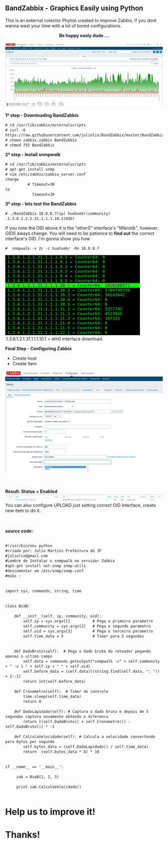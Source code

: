 ## BandZabbix - Graphics Easily using Python   

This is an external colector Phyton created to improve Zabbix, if you dont wanna wast your time with a lot of bored configurations.

<div align="center"><b>Be happy easly dude ...</b></div>

![Screenshot](zabbix1.png)


<b> 1º step - Downloading BandZabbix</b>

<pre><code># cd /usr/lib/zabbix/externalscripts
# curl -O https://raw.githubusercontent.com/juliolix/BandZabbix/master/BandZabbix
# chown zabbix.zabbix BandZabbix
# chmod 755 BandZabbix
</code></pre>

<b> 2º step - Install snmpwalk </b>

<pre><code># cd /usr/lib/zabbix/externalscripts
# apt-get install snmp 
# vim /etc/zabbix/zabbix_server.conf 
change 
          # Timeout=30
to 
            Timeout=30
</code></pre>

<b> 3º step - lets test the BandZabbix  </b>


<pre><code># ./BandZabbix 10.0.0.7(ip) huehuebr(community) .1.3.6.1.2.1.31.1.1.1.10.1(OID)
</code></pre>

If you note the OID above it is the "ether0" interface's "Mikrotik", however, OIDS aways change. You will need to be patience to <b>find out</b> the correct interface's OID. I'm gonna show you how.

<pre><code>#  snmpwalk -v 2c -c huehuebr -On 10.0.0.7 
</pre></code>
![Screenshot](terminal1.png)<br>
.1.3.6.1.2.1.31.1.1.1.10.1 = eth0 interface download 


<b> Final Step - Configuring Zabbix </b>

- Create host 
- Create Item 

![Screenshot](item1.png)
<br>
<br>
<br>

<b> Result: Status = Enabled</b><br>
![Screenshot](result.png)
You can also configure UPLOAD just setting correct OID Interface, create new item to do it.
<br>
<br>
<br>


<b><i> source code: </i></b>

<pre><code>
#!/usr/bin/env python
#criado por: Julio Martins Prefeitura de JF 
#juliolix@gmail.com
#Lembre de Instalar o snmpwalk no servidor Zabbix
#apt-get install net-snmp snmp-utils
#descomentar em /etc/snmp/snmp.conf
#mibs :


import sys, commands, string, time


class BzaB:

    def __init__(self, ip, community, oid):
        self.ip = sys.argv[1]          # Pega o primeiro parametro
        self.community = sys.argv[2]   # Pega o segundo parametro      
        self.oid = sys.argv[3]         # Pega o terceiro parametro
        self.time_data = 5             # Timer para 5 segundos
            
   
    def DadoBruto(self):  # Pega o dado bruto do roteador pegando apenas o ultimo campo 
        self.data = commands.getoutput("snmpwalk -c" + self.community + " -v 1 " + self.ip + " " + self.oid) 
        self.before_data = (self.data)[(string.find(self.data, ": ")) + 2:-1]
        return int(self.before_data)
       
    def Cronometro(self):  # Timer de controle 
        time.sleep(self.time_data) 
        return 0
    
    def DadoLapidado(self): # Captura o dado bruto e depois de 5 segundos captura novamente obtendo a diferenca
        return ((self.DadoBruto() + self.Cronometro()) - self.DadoBruto()) * -1
        
    def CalculaVelocidade(self): # Calcula a velocidade convertendo para bytes por segundo
        self.bytes_data = (self.DadoLapidado() / self.time_data)
        return  (self.bytes_data * 8) * 10

   
if __name__ == '__main__':

     zab = BzaB(1, 2, 3)

     print zab.CalculaVelocidade()

</pre></code>



# Help us to improve it!
# Thanks!
